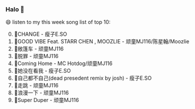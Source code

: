 

### Halo 👋

😄 listen to my this week song list of top 10:

0. 🌈CHANGE - 瘦子E.SO
1. 🌈GOOD VIBE Feat. STARR CHEN , MOOZLIE - 顽童MJ116/陈星翰/Moozlie
2. 🌈敞篷车 - 顽童MJ116
3. 🌈脱罪 - 顽童MJ116
4. 🌈Coming Home - MC Hotdog/顽童MJ116
5. 🌈她没在看我 - 瘦子E.SO
6. 🌈自己都不自己(dead presedent remix by josh) - 瘦子E.SO
7. 🌈走跳 - 顽童MJ116
8. 🌈浪漫一下 - 顽童MJ116
9. 🌈Super Duper - 顽童MJ116

